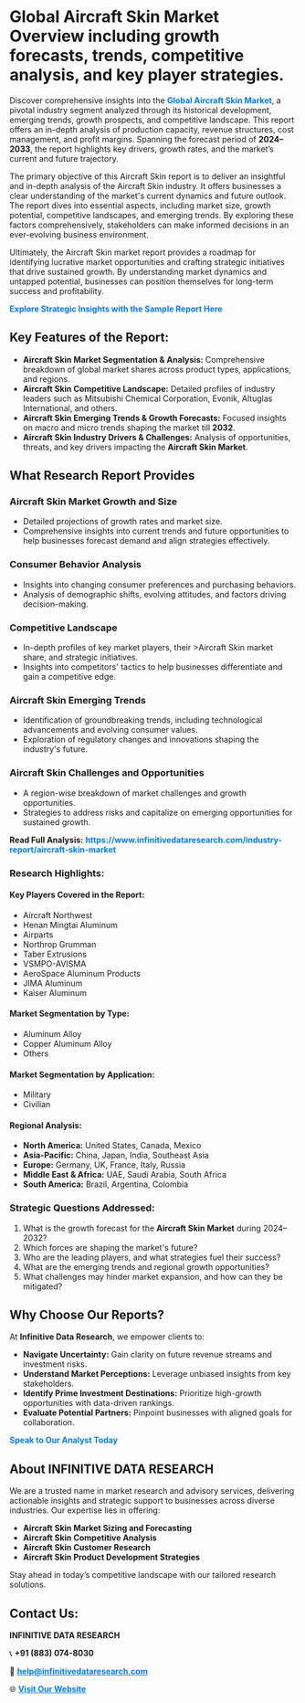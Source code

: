 <h1>Global Aircraft Skin Market Overview including growth forecasts, trends, competitive analysis, and key player strategies.</h1>
<p>
Discover comprehensive insights into the 
<a href="https://www.infinitivedataresearch.com/industry-report/aircraft-skin-market" rel="dofollow" style="color: #007BFF; text-decoration: none;"><strong>Global Aircraft Skin Market</strong></a>, a pivotal industry segment analyzed through its historical development, emerging trends, growth prospects, and competitive landscape. This report offers an in-depth analysis of production capacity, revenue structures, cost management, and profit margins. Spanning the forecast period of <strong>2024–2033</strong>, the report highlights key drivers, growth rates, and the market’s current and future trajectory.
</p>
<p>
The primary objective of this Aircraft Skin report is to deliver an insightful and in-depth analysis of the Aircraft Skin industry. It offers businesses a clear understanding of the market's current dynamics and future outlook. The report dives into essential aspects, including market size, growth potential, competitive landscapes, and emerging trends. By exploring these factors comprehensively, stakeholders can make informed decisions in an ever-evolving business environment.
</p>
<p>
Ultimately, the Aircraft Skin market report provides a roadmap for identifying lucrative market opportunities and crafting strategic initiatives that drive sustained growth. By understanding market dynamics and untapped potential, businesses can position themselves for long-term success and profitability.
</p>
<p>
<a href="https://www.infinitivedataresearch.com/request-sample/reportId=106030" style="color: #007BFF; text-decoration: none;"><strong>Explore Strategic Insights with the Sample Report Here</strong></a>
</p>

<h2>Key Features of the Report:</h2>
<ul>
<li><strong>Aircraft Skin Market Segmentation & Analysis:</strong> Comprehensive breakdown of global market shares across product types, applications, and regions.</li>
<li><strong>Aircraft Skin Competitive Landscape:</strong> Detailed profiles of industry leaders such as Mitsubishi Chemical Corporation, Evonik, Altuglas International, and others.</li>
<li><strong>Aircraft Skin Emerging Trends & Growth Forecasts:</strong> Focused insights on macro and micro trends shaping the market till <strong>2032</strong>.</li>
<li><strong>Aircraft Skin Industry Drivers & Challenges:</strong> Analysis of opportunities, threats, and key drivers impacting the <strong>Aircraft Skin Market</strong>.</li>
</ul>

<h2>What Research Report Provides</h2>
<h3>Aircraft Skin Market Growth and Size</h3>
<ul>
<li>Detailed projections of growth rates and market size.</li>
<li>Comprehensive insights into current trends and future opportunities to help businesses forecast demand and align strategies effectively.</li>
</ul>

<h3>Consumer Behavior Analysis</h3>
<ul>
<li>Insights into changing consumer preferences and purchasing behaviors.</li>
<li>Analysis of demographic shifts, evolving attitudes, and factors driving decision-making.</li>
</ul>

<h3>Competitive Landscape</h3>
<ul>
<li>In-depth profiles of key market players, their >Aircraft Skin market share, and strategic initiatives.</li>
<li>Insights into competitors' tactics to help businesses differentiate and gain a competitive edge.</li>
</ul>

<h3>Aircraft Skin Emerging Trends</h3>
<ul>
<li>Identification of groundbreaking trends, including technological advancements and evolving consumer values.</li>
<li>Exploration of regulatory changes and innovations shaping the industry's future.</li>
</ul>

<h3>Aircraft Skin Challenges and Opportunities</h3>
<ul>
<li>A region-wise breakdown of market challenges and growth opportunities.</li>
<li>Strategies to address risks and capitalize on emerging opportunities for sustained growth.</li>
</ul>
<p><strong>Read Full Analysis:</strong> <a href="https://www.infinitivedataresearch.com/industry-report/aircraft-skin-market" rel="dofollow" style="color: #007BFF; text-decoration: none;"><strong>https://www.infinitivedataresearch.com/industry-report/aircraft-skin-market</strong></a></p>
<h3>Research Highlights:</h3>
<h4>Key Players Covered in the Report:</h4>
<ul><li>Aircraft Northwest</li><li>Henan Mingtai Aluminum</li><li>Airparts</li><li>Northrop Grumman</li><li>Taber Extrusions</li><li>VSMPO-AVISMA</li><li>AeroSpace Aluminum Products</li><li>JIMA Aluminum</li><li>Kaiser Aluminum</li></ul>
<h4>Market Segmentation by Type:</h4>
<ul><li>Aluminum Alloy</li><li>Copper Aluminum Alloy</li><li>Others</li></ul>
<h4>Market Segmentation by Application:</h4>
<ul><li>Military</li><li>Civilian</li></ul>

<h4>Regional Analysis:</h4>
<ul>
<li><strong>North America:</strong> United States, Canada, Mexico</li>
<li><strong>Asia-Pacific:</strong> China, Japan, India, Southeast Asia</li>
<li><strong>Europe:</strong> Germany, UK, France, Italy, Russia</li>
<li><strong>Middle East & Africa:</strong> UAE, Saudi Arabia, South Africa</li>
<li><strong>South America:</strong> Brazil, Argentina, Colombia</li>
</ul>

<h3>Strategic Questions Addressed:</h3>
<ol>
<li>What is the growth forecast for the <strong>Aircraft Skin Market</strong> during 2024–2032?</li>
<li>Which forces are shaping the market's future?</li>
<li>Who are the leading players, and what strategies fuel their success?</li>
<li>What are the emerging trends and regional growth opportunities?</li>
<li>What challenges may hinder market expansion, and how can they be mitigated?</li>
</ol>

<h2>Why Choose Our Reports?</h2>
<p>At <strong>Infinitive Data Research</strong>, we empower clients to:</p>
<ul>
<li><strong>Navigate Uncertainty:</strong> Gain clarity on future revenue streams and investment risks.</li>
<li><strong>Understand Market Perceptions:</strong> Leverage unbiased insights from key stakeholders.</li>
<li><strong>Identify Prime Investment Destinations:</strong> Prioritize high-growth opportunities with data-driven rankings.</li>
<li><strong>Evaluate Potential Partners:</strong> Pinpoint businesses with aligned goals for collaboration.</li>
</ul>
<p><a href="https://www.infinitivedataresearch.com/industry-report/aircraft-skin-market" rel="dofollow" style="color: #007BFF; text-decoration: none;"><strong>Speak to Our Analyst Today</strong></a></p>

<h2>About INFINITIVE DATA RESEARCH</h2>
<p>We are a trusted name in market research and advisory services, delivering actionable insights and strategic support to businesses across diverse industries. Our expertise lies in offering:</p>
<ul>
<li><strong>Aircraft Skin Market Sizing and Forecasting</strong></li>
<li><strong>Aircraft Skin Competitive Analysis</strong></li>
<li><strong>Aircraft Skin Customer Research</strong></li>
<li><strong>Aircraft Skin Product Development Strategies</strong></li>
</ul>
<p>Stay ahead in today’s competitive landscape with our tailored research solutions.</p>

<h2>Contact Us:</h2>
<p><strong>INFINITIVE DATA RESEARCH</strong></p>
<p>📞 <strong>+91 (883) 074-8030</strong></p>
<p>📧 <strong><a href="mailto:help@infinitivedataresearch.com" style="color: #007BFF;">help@infinitivedataresearch.com</a></strong></p>
<p>🌐 <strong><a href="https://www.infinitivedataresearch.com" rel="dofollow" style="color: #007BFF;">Visit Our Website</a></strong></p>